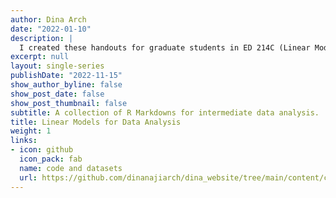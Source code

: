 ```yaml
---
author: Dina Arch
date: "2022-01-10"
description: |
  I created these handouts for graduate students in ED 214C (Linear Models for Data Analysis) at UC Santa Barabara.
excerpt: null
layout: single-series
publishDate: "2022-11-15"
show_author_byline: false
show_post_date: false
show_post_thumbnail: false
subtitle: A collection of R Markdowns for intermediate data analysis.
title: Linear Models for Data Analysis
weight: 1
links:
- icon: github
  icon_pack: fab
  name: code and datasets
  url: https://github.com/dinanajiarch/dina_website/tree/main/content/collection/linear-models
---
```


